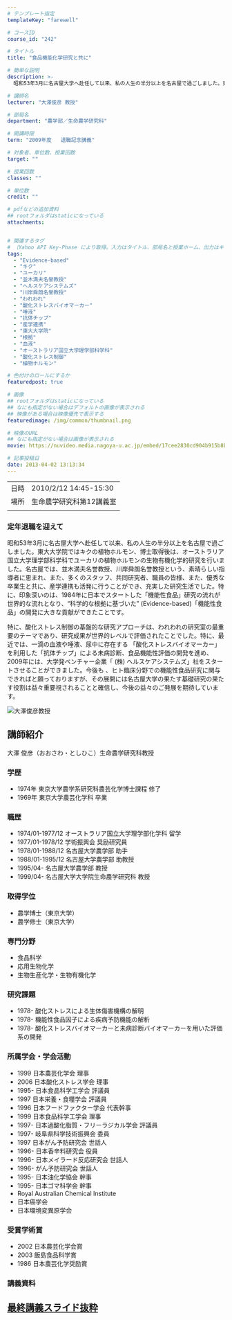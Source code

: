 ```yaml
---
# テンプレート指定
templateKey: "farewell"

# コースID
course_id: "242"

# タイトル
title: "食品機能化学研究と共に"

# 簡単な説明
description: >-
  昭和53年3月に名古屋大学へ赴任して以来、私の人生の半分以上を名古屋で過ごしました。東大大学院ではキクの植物ホルモン、博士取得後は、オーストラリア国立大学理学部科学科でユーカリの植物ホルモンの生物有機化学的研究を行いました。名古屋では、並木満夫名誉教授、川岸舜朗名誉教授という、素晴らしい指導者に恵まれ、また、多くのスタッフ、共同研究者、職員の皆様、また、優秀な卒業生と共に、産学連携も活発に行う ....

# 講師名
lecturer: "大澤俊彦 教授"

# 部局名
department: "農学部／生命農学研究科"

# 開講時限
term: "2009年度	退職記念講義"

# 対象者、単位数、授業回数
target: ""

# 授業回数
classes: ""

# 単位数
credit: ""

# pdfなどの追加資料
## rootフォルダはstaticになっている
attachments:


# 関連するタグ
# （Yahoo API Key-Phase により取得。入力はタイトル、部局名と授業ホーム、出力はキーフレーズ（tags））
tags:
  - "Evidence-based"
  - "キク"
  - "ユーカリ"
  - "並木満夫名誉教授"
  - "ヘルスケアシステムズ"
  - "川岸舜朗名誉教授"
  - "われわれ"
  - "酸化ストレスバイオマーカー"
  - "唾液"
  - "抗体チップ"
  - "産学連携"
  - "東大大学院"
  - "根拠"
  - "血液"
  - "オーストラリア国立大学理学部科学科"
  - "酸化ストレス制御"
  - "植物ホルモン"

# 色付けのロールにするか
featuredpost: true

# 画像
## rootフォルダはstaticになっている
## なにも指定がない場合はデフォルトの画像が表示される
## 映像がある場合は映像優先で表示する
featuredimage: /img/common/thumbnail.png

# 映像のURL
## なにも指定がない場合は画像が表示される
movie: https://nuvideo.media.nagoya-u.ac.jp/embed/17cee2830cd904b915b8b164a49f99544f6df7c2

# 記事投稿日
date: 2013-04-02 13:13:34
---
```


|   |   |
|---|---|
| 日時 | 2010/2/12  14:45-15:30 |
| 場所 | 生命農学研究科第12講義室 |
|   |   |


### 定年退職を迎えて

昭和53年3月に名古屋大学へ赴任して以来、私の人生の半分以上を名古屋で過ごしました。東大大学院ではキクの植物ホルモン、博士取得後は、オーストラリア国立大学理学部科学科でユーカリの植物ホルモンの生物有機化学的研究を行いました。名古屋では、並木満夫名誉教授、川岸舜朗名誉教授という、素晴らしい指導者に恵まれ、また、多くのスタッフ、共同研究者、職員の皆様、また、優秀な卒業生と共に、産学連携も活発に行うことができ、充実した研究生活でした。特に、印象深いのは、1984年に日本でスタートした「機能性食品」研究の流れが世界的な流れとなり、“科学的な根拠に基づいた” (Evidence-based)「機能性食品」の開発に大きな貢献ができたことです。

特に、酸化ストレス制御の基盤的な研究アプローチは、われわれの研究室の最重要のテーマであり、研究成果が世界的レベルで評価されたことでした。特に、最近では、一滴の血液や唾液、尿中に存在する 「酸化ストレスバイオマーカー」を利用した「抗体チップ」による未病診断、食品機能性評価の開発を進め、2009年には、大学発ベンチャー企業「 (株) ヘルスケアシステムズ」社をスタートさせることができました。今後も 、ヒト臨床分野での機能性食品研究に関与できればと願っておりますが、その展開には名古屋大学の果たす基礎研究の果たす役割は益々重要視されることと確信し、今後の益々のご発展を期待しています。


![大澤俊彦教授](https://ocw.nagoya-u.jp/files/242/s_ohsawa.jpg) 
## 講師紹介

大澤 俊彦（おおさわ・としひこ）生命農学研究科教授

### 学歴

* 1974年 東京大学農学系研究科農芸化学博士課程 修了
* 1969年 東京大学農芸化学科 卒業

### 職歴

* 1974/01-1977/12 オーストラリア国立大学理学部化学科 留学
* 1977/01-1978/12 学術振興会 奨励研究員
* 1978/01-1988/12 名古屋大学農学部 助手
* 1988/01-1995/12 名古屋大学農学部 助教授
* 1995/04- 名古屋大学農学部 教授
* 1999/04- 名古屋大学大学院生命農学研究科 教授

### 取得学位

* 農学博士（東京大学）
* 農学修士（東京大学）

### 専門分野

* 食品科学
* 応用生物化学
* 生物生産化学・生物有機化学

### 研究課題

* 1978- 酸化ストレスによる生体傷害機構の解明
* 1978- 機能性食品因子による疾病予防機能の解析
* 1978- 酸化ストレスバイオマーカーと未病診断バイオマーカーを用いた評価系の開発

### 所属学会・学会活動

* 1999 日本農芸化学会 理事
* 2006 日本酸化ストレス学会 理事
* 1995- 日本食品科学工学会 評議員
* 1997 日本栄養・食糧学会 評議員
* 1996 日本フードファクター学会 代表幹事
* 1999 日本食品科学工学会 理事
* 1997- 日本過酸化脂質・フリーラジカル学会 評議員
* 1997- 岐阜県科学技術振興会 委員
* 1997 日本がん予防研究会 世話人
* 1996- 日本香辛料研究会 役員
* 1996- 日本メイラード反応研究会 世話人
* 1996- がん予防研究会 世話人
* 1995- 日本油化学協会 幹事
* 1995- 日本ゴマ科学会 幹事
* Royal Australian Chemical Institute
* 日本癌学会
* 日本環境変異原学会

### 受賞学術賞

* 2002 日本農芸化学会賞
* 2003 飯島食品科学賞
* 1986 日本農芸化学奨励賞


### 講義資料

[最終講義スライド抜粋](https://ocw.nagoya-u.jp/files/242/s_ohsawa_lec.pdf) 
-----